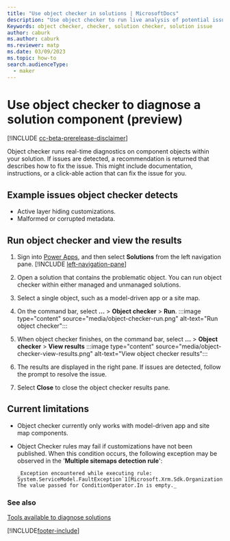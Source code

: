 ```yaml
---
title: "Use object checker in solutions | MicrosoftDocs"
description: "Use object checker to run live analysis of potential issues with objects in your solution."
Keywords: object checker, checker, solution checker, solution issue
author: caburk
ms.author: caburk
ms.reviewer: matp
ms.date: 03/09/2023
ms.topic: how-to
search.audienceType: 
  - maker
---
```

# Use object checker to diagnose a solution component (preview)

[!INCLUDE [cc-beta-prerelease-disclaimer](../../includes/cc-beta-prerelease-disclaimer.md)]

Object checker runs real-time diagnostics on component objects within your solution. If issues are detected, a recommendation is returned that describes how to fix the issue. This might include documentation, instructions, or a click-able action that can fix the issue for you.

## Example issues object checker detects

- Active layer hiding customizations.
- Malformed or corrupted metadata.

## Run object checker and view the results

1. Sign into [Power Apps](https://make.powerapps.com/?utm_source=padocs&utm_medium=linkinadoc&utm_campaign=referralsfromdoc), and then select **Solutions** from the left navigation pane. [!INCLUDE [left-navigation-pane](../../includes/left-navigation-pane.md)]
1. Open a solution that contains the problematic object. You can run object checker within either managed and unmanaged solutions.
1. Select a single object, such as a model-driven app or a site map.
1. On the command bar, select **...** > **Object checker** > **Run**.
   :::image type="content" source="media/object-checker-run.png" alt-text="Run object checker":::

1. When object checker finishes, on the command bar, select **...** > **Object checker** > **View results**
   :::image type="content" source="media/object-checker-view-results.png" alt-text="View object checker results":::

1. The results are displayed in the right pane. If issues are detected, follow the prompt to resolve the issue.
1. Select **Close** to close the object checker results pane.

## Current limitations

- Object checker currently only works with model-driven app and site map components.

- Object Checker rules may fail if customizations have not been published. When this condition occurs, the following exception may be observed in the '**Multiple sitemaps detection rule**':
    ```text
    _Exception encountered while executing rule: System.ServiceModel.FaultException`1[Microsoft.Xrm.Sdk.OrganizationServiceFault]: The value passed for ConditionOperator.In is empty._
    ```

### See also

[Tools available to diagnose solutions](diagnose-solutions.md)

[!INCLUDE[footer-include](../../includes/footer-banner.md)]
